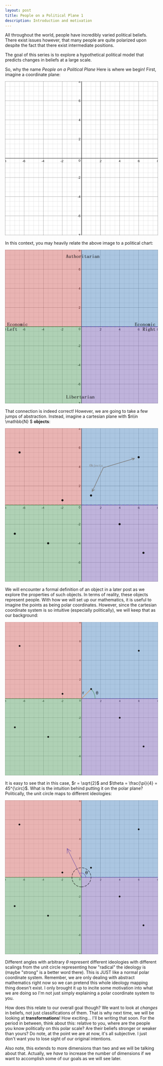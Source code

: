 ```yaml
---
layout: post
title: People on a Political Plane 1
description: Introduction and motivation
---
```


All throughout the world, people have incredibly varied political beliefs. There exist issues however, that many people are quite polarized upon despite the fact that there exist intermediate positions.

The goal of this series is to explore a hypothetical political model that predicts changes in beliefs at a large scale. 

So, why the name _People on a Political Plane_ Here is where we begin! First, imagine a coordinate plane:

![Coordinate Plane](https://github.com/RoboNeo9/RoboNeo9.github.io/raw/master/images/Cartesian1.png)

In this context, you may heavily relate the above image to a political chart:

![Political Chart](https://github.com/RoboNeo9/RoboNeo9.github.io/raw/master/images/Cartesian2.PNG)

That connection is indeed correct! However, we are going to take a few jumps of abstraction. Instead, imagine a cartesian plane with $n\in \mathbb{N} \$ **objects**:

![Object Cartesian Plane](https://github.com/RoboNeo9/RoboNeo9.github.io/raw/master/images/Cartesian5.PNG)

We will encounter a formal definition of an object in a later post as we explore the properties of such objects. In terms of reality, these objects represent people. With how we will set up our mathematics, it is useful to imagine the points as being polar coordinates. However, since the cartesian coordinate system is so intuitive (especially politically), we will keep that as our background:

![Polar Plane](https://github.com/RoboNeo9/RoboNeo9.github.io/raw/master/images/Cartesian6.PNG)

It is easy to see that in this case, $r = \sqrt{2}$ and $\theta = \frac{\pi}{4} = 45^{\circ}$. What is the intuition behind putting it on the polar plane? Politically, the unit circle maps to different ideologies:

![Ideology Unit Circle](https://github.com/RoboNeo9/RoboNeo9.github.io/raw/master/images/Cartesian7.PNG)

Different angles with arbitrary $\theta$ represent different ideologies with different scalings from the unit circle representing how "radical" the ideology is (maybe "strong" is a better word there). This is JUST like a normal polar coordinate system. Remember, we are only dealing with abstract mathematics right now so we can pretend this whole ideology mapping thing doesn't exist. I only brought it up to incite some motivation into what we are doing so I'm not just simply explaining a polar coordinate system to you.

How does this relate to our overall goal though? We want to look at _changes_ in beliefs, not just classifications of them. That is why next time, we will be looking at **transformations**! How exciting... I'll be writing that soon. For the period in between, think about this: relative to you, where are the people you know politically on this polar scale? Are their beliefs stronger or weaker than yours? Do note, at the point we are at now, it's all subjective. I just don't want you to lose sight of our original intentions.

Also note, this extends to more dimensions than two and we will be talking about that. Actually, we _have_ to increase the number of dimensions if we want to accomplish some of our goals as we will see later.
